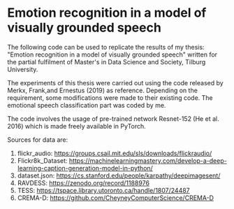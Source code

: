 # Emotion recognition in a model of visually grounded speech

The following code can be used to replicate the results of my thesis: "Emotion recognition in a model of visually grounded speech" written for the partial fulfilment of Master's in Data Science and Society, Tilburg University.

The experiments of this thesis were carried out using the code released by Merkx, Frank,and Ernestus (2019) as reference. Depending on the requirement, some modifications were made to their existing code. The emotional speech classification part was coded by me.

The code involves the usage of pre-trained network Resnet-152 (He et al. 2016) which is made freely available in PyTorch.  

Sources for data are:

1. flickr_audio: https://groups.csail.mit.edu/sls/downloads/flickraudio/
2. Flickr8k_Dataset: https://machinelearningmastery.com/develop-a-deep-learning-caption-generation-model-in-python/
3. dataset.json: https://cs.stanford.edu/people/karpathy/deepimagesent/
4. RAVDESS: https://zenodo.org/record/1188976
5. TESS: https://tspace.library.utoronto.ca/handle/1807/24487
6. CREMA-D: https://github.com/CheyneyComputerScience/CREMA-D
 
